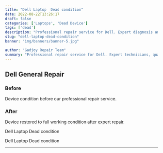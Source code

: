 ```yaml
---
title: "Dell Laptop  Dead condition"
date: 2022-08-22T13:26:17
draft: false
categories: ['Laptops', 'Dead Device']
tags: ['dead']
description: "Professional repair service for Dell. Expert diagnosis and quality repairs in Bangalore."
slug: "dell-laptop-dead-condition"
banner: "img/banners/banner-5.jpg"

author: "Gadjoy Repair Team"
summary: "Professional repair service for Dell. Expert technicians, quality parts, warranty included."
---
```


## Dell General Repair

### Before

Device condition before our professional repair service.

### After

Device restored to full working condition after expert repair.

Dell Laptop Dead condition 

Dell Laptop Dead condition

---